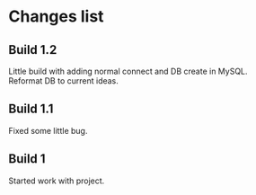 # Changes list

## Build 1.2
Little build with adding normal connect and DB create in MySQL.  
Reformat DB to current ideas.

## Build 1.1
Fixed some little bug.

## Build 1
Started work with project.
